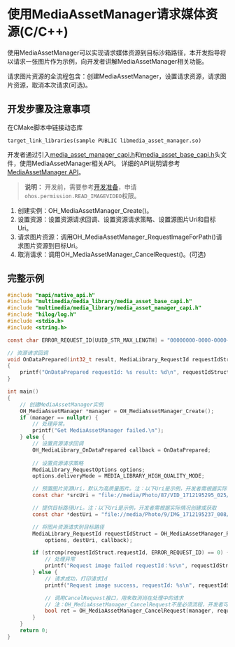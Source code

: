 # 使用MediaAssetManager请求媒体资源(C/C++)

使用MediaAssetManager可以实现请求媒体资源到目标沙箱路径，本开发指导将以请求一张图片作为示例，向开发者讲解MediaAssetManager相关功能。

请求图片资源的全流程包含：创建MediaAssetManager，设置请求资源，请求图片资源，取消本次请求(可选)。

## 开发步骤及注意事项

在CMake脚本中链接动态库

```
target_link_libraries(sample PUBLIC libmedia_asset_manager.so)
```

开发者通过引入[media_asset_manager_capi.h](../../reference/apis-media-library-kit/media__asset__manager__capi_8h.md)和[media_asset_base_capi.h](../../reference/apis-media-library-kit/media__asset__base__capi_8h.md)头文件，使用MediaAssetManager相关API。
详细的API说明请参考[MediaAssetManager API](../../reference/apis-media-library-kit/_media_asset_manager.md)。

> **说明：**
> 开发前，需要参考[开发准备](photoAccessHelper-preparation.md)，申请`ohos.permission.READ_IMAGEVIDEO`权限。

1. 创建实例：OH_MediaAssetManager_Create()。
2. 设置资源：设置资源请求回调、设置资源请求策略、设置源图片Uri和目标Uri。
3. 请求图片资源：调用OH_MediaAssetManager_RequestImageForPath()请求图片资源到目标Uri。
4. 取消请求：调用OH_MediaAssetManager_CancelRequest()。(可选)

## 完整示例

```c
#include "napi/native_api.h"
#include "multimedia/media_library/media_asset_base_capi.h"
#include "multimedia/media_library/media_asset_manager_capi.h"
#include "hilog/log.h"
#include <stdio.h>
#include <string.h>

const char ERROR_REQUEST_ID[UUID_STR_MAX_LENGTH] = "00000000-0000-0000-0000-000000000000";

// 资源请求回调
void OnDataPrepared(int32_t result, MediaLibrary_RequestId requestIdStruct)
{
    printf("OnDataPrepared requestId: %s result: %d\n", requestIdStruct.requestId, result);
}

int main()
{
    // 创建MediaAssetManager实例
    OH_MediaAssetManager *manager = OH_MediaAssetManager_Create();
    if (manager == nullptr) {
        // 处理异常。
        printf("Get MediaAssetManager failed.\n");
    } else {
        // 设置资源请求回调
        OH_MediaLibrary_OnDataPrepared callback = OnDataPrepared;
        
        // 设置资源请求策略
        MediaLibrary_RequestOptions options;
        options.deliveryMode = MEDIA_LIBRARY_HIGH_QUALITY_MODE;

        // 预置图片资源Uri，默认为高质量图片。注：以下Uri是示例，开发者需根据实际情况创建或获取
        const char *srcUri = "file://media/Photo/87/VID_1712195295_025/request_image_src.jpg";

        // 提供目标路径Uri。注：以下Uri是示例，开发者需根据实际情况创建或获取
        const char *destUri = "file://media/Photo/9/IMG_1712195237_008/request_image_dest.jpg";

        // 将图片资源请求到目标路径
        MediaLibrary_RequestId requestIdStruct = OH_MediaAssetManager_RequestImageForPath(manager, srcUri,
            options, destUri, callback);

        if (strcmp(requestIdStruct.requestId, ERROR_REQUEST_ID) == 0) {
            // 处理异常
            printf("Request image failed requestId：%s\n", requestIdStruct.requestId);
        } else {
            // 请求成功，打印请求Id
            printf("Request image success, requestId: %s\n", requestIdStruct.requestId);

            // 调用CancelRequest接口，用来取消尚在处理中的请求
            // 注：OH_MediaAssetManager_CancelRequest不是必须流程，开发者可根据实际情况选择是否调用该接口来取消尚未回调返回的资源请求
            bool ret = OH_MediaAssetManager_CancelRequest(manager, requestIdStruct);
        }
    }
    return 0;
}
```